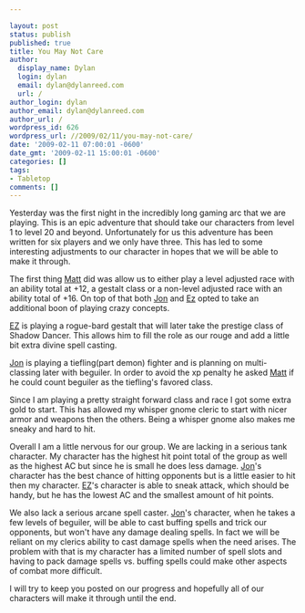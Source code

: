 ```yaml
---

layout: post
status: publish
published: true
title: You May Not Care
author:
  display_name: Dylan
  login: dylan
  email: dylan@dylanreed.com
  url: /
author_login: dylan
author_email: dylan@dylanreed.com
author_url: /
wordpress_id: 626
wordpress_url: //2009/02/11/you-may-not-care/
date: '2009-02-11 07:00:01 -0600'
date_gmt: '2009-02-11 15:00:01 -0600'
categories: []
tags:
- Tabletop
comments: []
---
```


Yesterday was the first night in the incredibly long gaming arc that we are playing. This is an epic adventure that should take our characters from level 1 to level 20 and beyond. Unfortunately for us this adventure has been written for six players and we only have three. This has led to some interesting adjustments to our character in hopes that we will be able to make it through.

The first thing [Matt][1] did was allow us to either play a level adjusted race with an ability total at +12, a gestalt class or a non-level adjusted race with an ability total of +16. On top of that both [Jon][2] and [Ez][3] opted to take an additional boon of playing crazy concepts.

   [1]: http://elburrovolador.com/
   [2]: http://blogs.myspace.com/index.cfm?fuseaction=blog.ListAll&friendID=306504962
   [3]: http://profile.myspace.com/index.cfm?fuseaction=user.viewProfile&friendID=430704381

[EZ][4] is playing a rogue-bard gestalt that will later take the prestige class of Shadow Dancer. This allows him to fill the role as our rouge and add a little bit extra divine spell casting.

   [4]: http://profile.myspace.com/index.cfm?fuseaction=user.viewProfile&friendID=430704381

[Jon][5] is playing a tiefling(part demon) fighter and is planning on multi-classing later with beguiler. In order to avoid the xp penalty he asked [Matt][6] if he could count beguiler as the tiefling's favored class.

   [5]: http://blogs.myspace.com/index.cfm?fuseaction=blog.ListAll&friendID=306504962
   [6]: http://elburrovolador.com/

Since I am playing a pretty straight forward class and race I got some extra gold to start. This has allowed my whisper gnome cleric to start with nicer armor and weapons then the others. Being a whisper gnome also makes me sneaky and hard to hit.

Overall I am a little nervous for our group. We are lacking in a serious tank character. My character has the highest hit point total of the group as well as the highest AC but since he is small he does less damage. [Jon][7]'s character has the best chance of hitting opponents but is a little easier to hit then my character. [EZ][8]'s character is able to sneak attack, which should be handy, but he has the lowest AC and the smallest amount of hit points.

   [7]: http://blogs.myspace.com/index.cfm?fuseaction=blog.ListAll&friendID=306504962
   [8]: http://profile.myspace.com/index.cfm?fuseaction=user.viewProfile&friendID=430704381

We also lack a serious arcane spell caster. [Jon][9]'s character, when he takes a few levels of beguiler, will be able to cast buffing spells and trick our opponents, but won't have any damage dealing spells. In fact we will be reliant on my clerics ability to cast damage spells when the need arises. The problem with that is my character has a limited number of spell slots and having to pack damage spells vs. buffing spells could make other aspects of combat more difficult.

   [9]: http://blogs.myspace.com/index.cfm?fuseaction=blog.ListAll&friendID=306504962

I will try to keep you posted on our progress and hopefully all of our characters will make it through until the end.
